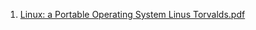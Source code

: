 1. [Linux: a Portable Operating System Linus Torvalds.pdf](https://github.com/user-attachments/files/21110553/paper.Linux.a.Portable.Operating.System.Linus.Torvalds.pdf)
